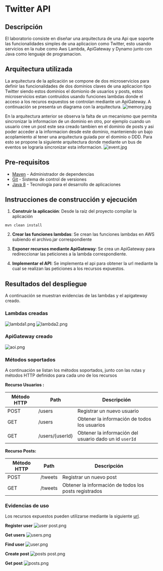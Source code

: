 # Twitter API

## Descripción
El laboratorio consiste en diseñar una arquitectura de una Api que soporte las funcionalidades
simples de una aplicacion como Twitter, esto usando servicios en la nube
como Aws Lambda, ApiGateway y Dynamo junto con Java como lenguaje de programacion.

## Arquitectura utilizada
La arquitectura de la aplicación se compone de dos microservicios para definir las funcionalidades de dos dominios claves de una aplicacion tipo Twitter siendo estos dominios el domionio de usuarios y posts, estos microservicios estan contruidos usando funciones lambdas donde el acceso a los recuros expuestos se controlan mediante un ApiGateway.
A continuación se presenta un diagrama con la arquitectura.
![memory.jpg](images%2Fmemory.jpg)

En la arquitectura anterior se observa la falta de un mecanismo que permita sincronizar la informacion
de un dominio en otro, por ejemplo cuando un usuario cree un post este sea creado tambien en el dominio de posts y asi poder acceder a la informacion desde este dominio, manteniendo un bajo acoplamiento al tener una arquitectura guiada por el dominio o DDD.
Para esto se propone la siguiente arquitectura donde mediante un bus de eventos se lograria sincronizar esta informacion.
![event.jpg](images%2Fevent.jpg)

## Pre-requisitos
* [Maven](https://maven.apache.org/) - Administrador de dependencias
* [Git](https://git-scm.com/) - Sistema de control de versiones
* [Java 8](https://www.java.com/) - Tecnología para el desarrollo de aplicaciones

## Instrucciones de construcción y ejecución

1. **Construir la aplicación**: Desde la raíz del proyecto compilar la aplicación

``mvn clean install``

2. **Crear las funciones lambdas**: Se crean las funciones lambdas en AWS subiendo el archivo.jar correspondiente

3.  **Exponer recursos mediante ApiGateway**: Se crea un ApiGateway para redireccionar las peticiones a la lambda correspondiente.


4. **Implementar el API**: Se implementa el api para obtener la url mediante la cual se realizan las peticiones a los recursos expuestos.


## Resultados del despliegue
A continuación se muestran evidencias de las lambdas y el apigateway creado.

### Lambdas creadas
![lambda1.png](images%2Flambda1.png)
![lambda2.png](images%2Flambda2.png)
### ApiGateway creado
![aoi.png](images%2Faoi.png)


### Métodos soportados
A continuación se listan los métodos soportados, junto con las rutas y métodos HTTP definidos para cada uno de los
recursos

**Recurso Usuarios :**

| Método HTTP | Path            | Descripción                                            |
|-------------|-----------------|--------------------------------------------------------|
| POST        | /users          | Registrar un nuevo usuario                             |
| GET         | /users          | Obtener la información de todos los usuarios           |
| GET         | /users/{userId} | Obtener la información del usuario dado un id `userId` |

**Recurso Posts:**

| Método HTTP | Path                  | Descripción                                           |
|-------------|-----------------------|-------------------------------------------------------|
| POST        | /tweets               | Registrar un nuevo post                               |
| GET         | /tweets               | Obtener la información de todos los posts registrados |

### Evidencias de uso

Los recursos expuestos pueden utilizarse mediante la siguiente [url](https://8t5lkf00zg.execute-api.us-east-1.amazonaws.com/default).

**Register user**
![user post.png](images%2Fuser%20post.png)

**Get users**
![users.png](images%2Fusers.png)

**Find user**
![user.png](images%2Fuser.png)

**Create post**
![posts post.png](images%2Fposts%20post.png)

**Get post**
![posts.png](images%2Fposts.png)